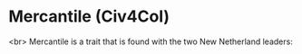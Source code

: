 # Mercantile (Civ4Col)

&lt;br&gt;
Mercantile is a trait that is found with the two New Netherland leaders: